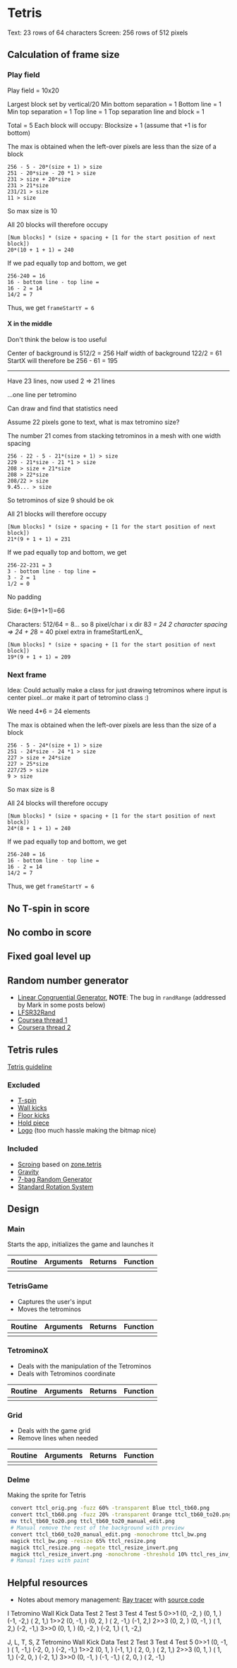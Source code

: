 # Tetris

Text: 23 rows of 64 characters
Screen: 256 rows of 512 pixels

## Calculation of frame size

### Play field

Play field = 10x20

Largest block set by vertical/20
Min bottom separation = 1
Bottom line = 1
Min top separation = 1
Top line = 1
Top separation line and block = 1

Total = 5
Each block will occupy: Blocksize + 1 (assume that +1 is for bottom)

The max is obtained when the left-over pixels are less than the size of a block

```text
256 - 5 - 20*(size + 1) > size
251 - 20*size - 20 *1 > size
231 > size + 20*size
231 > 21*size
231/21 > size
11 > size
```

So max size is 10

All 20 blocks will therefore occupy

```text
[Num blocks] * (size + spacing + [1 for the start position of next block])
20*(10 + 1 + 1) = 240
```

If we pad equally top and bottom, we get

```text
256-240 = 16
16 - bottom line - top line =
16 - 2 = 14
14/2 = 7
```

Thus, we get `frameStartY = 6`

#### X in the middle

Don't think the below is too useful

Center of background is
512/2 = 256
Half width of background
122/2 = 61
StartX will therefore be
256 - 61 = 195

---

Have 23 lines, now used 2 => 21 lines

...one line per tetromino

Can draw and find that statistics need

Assume 22 pixels gone to text, what is max tetromino size?

The number 21 comes from stacking tetrominos in a mesh with one width spacing

```text
256 - 22 - 5 - 21*(size + 1) > size
229 - 21*size - 21 *1 > size
208 > size + 21*size
208 > 22*size
208/22 > size
9.45... > size
```

So tetrominos of size 9 should be ok

All 21 blocks will therefore occupy

```text
[Num blocks] * (size + spacing + [1 for the start position of next block])
21*(9 + 1 + 1) = 231
```

If we pad equally top and bottom, we get

```text
256-22-231 = 3
3 - bottom line - top line =
3 - 2 = 1
1/2 = 0
```

No padding

Side: 6*(9+1+1)=66

Characters:
512/64 = 8... so 8 pixel/char i x dir
8*3 = 24
2 character spacing => 24 + 2*8 = 40 pixel extra in frameStartLenX_

```text
[Num blocks] * (size + spacing + [1 for the start position of next block])
19*(9 + 1 + 1) = 209
```


### Next frame

Idea:
Could actually make a class for just drawing tetrominos where input is center pixel...or make it part of tetromino class :)

We need 4*6 = 24 elements

The max is obtained when the left-over pixels are less than the size of a block

```text
256 - 5 - 24*(size + 1) > size
251 - 24*size - 24 *1 > size
227 > size + 24*size
227 > 25*size
227/25 > size
9 > size
```

So max size is 8

All 24 blocks will therefore occupy

```text
[Num blocks] * (size + spacing + [1 for the start position of next block])
24*(8 + 1 + 1) = 240
```

If we pad equally top and bottom, we get

```text
256-240 = 16
16 - bottom line - top line =
16 - 2 = 14
14/2 = 7
```

Thus, we get `frameStartY = 6`

## No T-spin in score

## No combo in score

## Fixed goal level up

## Random number generator

- [Linear Congruential Generator](https://web.archive.org/web/20201022060109/http://nand2tetris-questions-and-answers-forum.32033.n3.nabble.com/Pseudo-Random-Number-Generator-td4026059.html), **NOTE**: The bug in `randRange` (addressed by Mark in some posts below)
- [LFSR32Rand](https://web.archive.org/web/20200126223144/http://nand2tetris-questions-and-answers-forum.32033.n3.nabble.com/LFSR32Rand-A-new-Random-Number-Generator-for-Jack-td4029928.html)
- [Coursea thread 1](https://www.coursera.org/learn/nand2tetris2/discussions/forums/I-Q0YCj3EeaZ8Apto8QB_w/threads/JsMZ_mRTTEmDGf5kU5xJHQ)
- [Coursera thread 2](https://www.coursera.org/learn/nand2tetris2/discussions/forums/I-Q0YCj3EeaZ8Apto8QB_w/threads/LiyUrABwEee0IhLPmsG3Vg)

## Tetris rules

[Tetris guideline](https://tetris.fandom.com/wiki/Tetris_Guideline)

### Excluded

- [T-spin](https://tetris.fandom.com/wiki/T-Spin)
- [Wall kicks](https://tetris.fandom.com/wiki/SRS#Wall_Kicks)
- [Floor kicks](https://tetris.fandom.com/wiki/Floor_kick)
- [Hold piece](https://tetris.fandom.com/wiki/Hold_piece)
- [Logo](https://tetris.wiki/File:The_Tetris_Company_logo.png) (too much hassle making the bitmap nice)

### Included

- [Scroing](https://tetris.fandom.com/wiki/Scoring#Guideline_scoring_system) based on [zone.tetris](https://web.archive.org/web/20070623041317/http://zone.tetris.com/page/manual)
- [Gravity](https://tetris.fandom.com/wiki/Tetris_Worlds#Gravity)
- [7-bag Random Generator](https://tetris.fandom.com/wiki/Random_Generator)
- [Standard Rotation System](https://tetris.fandom.com/wiki/SRS)

## Design

### Main

Starts the app, initializes the game and launches it

| **Routine** | **Arguments** | **Returns** | **Function** |
|-------------|---------------|-------------|--------------|
|             |               |             |              |

### TetrisGame

- Captures the user's input
- Moves the tetrominos

| **Routine** | **Arguments** | **Returns** | **Function** |
|-------------|---------------|-------------|--------------|
|             |               |             |              |

### TetrominoX

- Deals with the manipulation of the Tetrominos
- Deals with Tetrominos coordinate

| **Routine** | **Arguments** | **Returns** | **Function** |
|-------------|---------------|-------------|--------------|
|             |               |             |              |

### Grid

- Deals with the game grid
- Remove lines when needed

| **Routine** | **Arguments** | **Returns** | **Function** |
|-------------|---------------|-------------|--------------|
|             |               |             |              |

### Delme

Making the sprite for Tetris

```bash
 convert ttcl_orig.png -fuzz 60% -transparent Blue ttcl_tb60.png
 convert ttcl_tb60.png -fuzz 20% -transparent Orange ttcl_tb60_to20.png
 mv ttcl_tb60_to20.png ttcl_tb60_to20_manual_edit.png
 # Manual remove the rest of the background with preview
 convert ttcl_tb60_to20_manual_edit.png -monochrome ttcl_bw.png
 magick ttcl_bw.png -resize 65% ttcl_resize.png
 magick ttcl_resize.png -negate ttcl_resize_invert.png
 magick ttcl_resize_invert.png -monochrome -threshold 10% ttcl_res_inv_mon.png
 # Manual fixes with paint
```

## Helpful resources

- Notes about memory management: [Ray tracer](https://blog.alexqua.ch/posts/from-nand-to-raytracer/) with [source code](https://github.com/aquach/from-nand-to-raytracer)


I Tetromino Wall Kick Data
     Test 2  Test 3  Test 4  Test 5
0>>1 (0, -2, ) (0,  1, ) (-1, -2,) ( 2,  1,)
1>>2 (0, -1, ) (0,  2, ) ( 2, -1,) (-1,  2,)
2>>3 (0,  2, ) (0, -1, ) ( 1,  2,) (-2, -1,)
3>>0 (0,  1, ) (0, -2, ) (-2,  1,) ( 1, -2,)


J, L, T, S, Z Tetromino Wall Kick Data
        Test 2	    Test 3	    Test 4      Test 5
0>>1	(0, -1, )	( 1, -1,)	(-2, 0, )	(-2, -1,)
1>>2	(0,  1, )	(-1,  1,)	( 2, 0, )	( 2,  1,)
2>>3	(0,  1, )	( 1,  1,)	(-2, 0, )	(-2,  1,)
3>>0	(0, -1, )	(-1, -1,)	( 2, 0, )	( 2, -1,)
